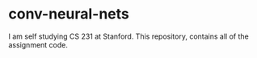 # conv-neural-nets
I am self studying CS 231 at Stanford. This repository, contains all of the assignment code. 
